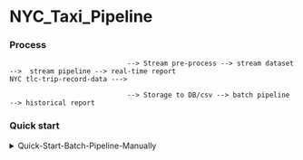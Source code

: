 # NYC_Taxi_Pipeline


### Process 
```
                             --> Stream pre-process --> stream dataset -->  stream pipeline --> real-time report 
NYC tlc-trip-record-data ---> 

                             --> Storage to DB/csv --> batch pipeline --> historical report  

```

### Quick start 
<details>
<summary>Quick-Start-Batch-Pipeline-Manually</summary>

```bash 
$ git clone https://github.com/yennanliu/NYC_Taxi_Pipeline.git
$ cd NYC_Taxi_Pipeline
# download and upload data to s3 
# init mysql 
$ echo "create database `taxi`" | mysql -u <user_name> -p <mysql_password>
$ mysql -u <mysql_user_name> -p <mysql_password> taxi < batch/create_table.sql
$ export SPARK_HOME=/Users/$USER/spark && export PATH=$SPARK_HOME/bin:$PATH
$ spark-submit batch/batch_spark_test.py 

```
</details>
